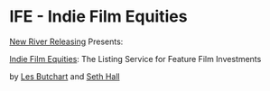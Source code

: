 IFE - Indie Film Equities
===
<a href="http://newriverreleasing.com" title="New River Releasing">New River Releasing</a> Presents:

<a href="indiefilmequities.com" title="Indie Film Equities">Indie Film Equities</a>: The Listing Service for Feature Film Investments

by <a href="http://newriverreleasing.com/filmmakers/les-butchart/" target="_blank" title="Les Butchart">Les Butchart</a> and <a href="http://newriverreleasing.com/filmmakers/seth-hall/" target="_blank" title="Seth Hall">Seth Hall</a>